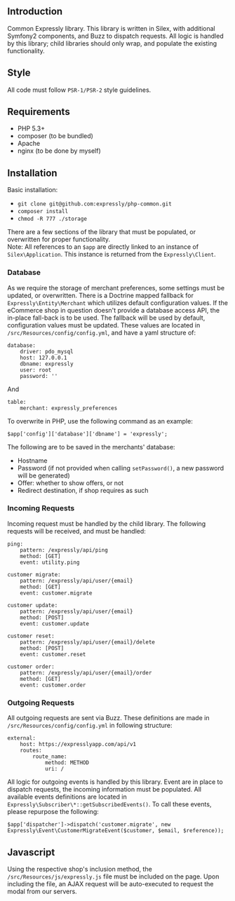 ## Introduction
Common Expressly library. This library is written in Silex, with additional Symfony2 components, and Buzz to dispatch requests. All logic is handled by this library; child libraries should only wrap, and populate the existing functionality.

## Style
All code must follow `PSR-1/PSR-2` style guidelines.

## Requirements
- PHP 5.3+
- composer (to be bundled)
- Apache
- nginx (to be done by myself)

## Installation
Basic installation:

- `git clone git@github.com:expressly/php-common.git`
- `composer install`
- `chmod -R 777 ./storage`

There are a few sections of the library that must be populated, or overwritten for proper functionality.  
Note: All references to an `$app` are directly linked to an instance of `Silex\Application`. This instance is returned from the `Expressly\Client`.

### Database
As we require the storage of merchant preferences, some settings must be updated, or overwritten.
There is a Doctrine mapped fallback for `Expressly\Entity\Merchant` which utilizes default configuration values. If the eCommerce shop in question doesn't provide a database access API, the in-place fall-back is to be used.
The fallback will be used by default, configuration values must be updated. These values are located in `/src/Resources/config/config.yml`, and have a yaml structure of:

    database:
        driver: pdo_mysql
        host: 127.0.0.1
        dbname: expressly
        user: root
        password: ''
        
And

    table:
        merchant: expressly_preferences
        
To overwrite in PHP, use the following command as an example:
    
    $app['config']['database']['dbname'] = 'expressly';
    
The following are to be saved in the merchants' database:
- Hostname
- Password (if not provided when calling `setPassword()`, a new password will be generated)
- Offer: whether to show offers, or not
- Redirect destination, if shop requires as such    

### Incoming Requests
Incoming request must be handled by the child library. The following requests will be received, and must be handled:

    ping:
        pattern: /expressly/api/ping
        method: [GET]
        event: utility.ping
    
    customer migrate:
        pattern: /expressly/api/user/{email}
        method: [GET]
        event: customer.migrate
    
    customer update:
        pattern: /expressly/api/user/{email}
        method: [POST]
        event: customer.update
    
    customer reset:
        pattern: /expressly/api/user/{email}/delete
        method: [POST]
        event: customer.reset
    
    customer order:
        pattern: /expressly/api/user/{email}/order
        method: [GET]
        event: customer.order


### Outgoing Requests
All outgoing requests are sent via Buzz. These definitions are made in `/src/Resources/config/config.yml` in following structure:

    external:
        host: https://expresslyapp.com/api/v1
        routes:
            route_name:
                method: METHOD
                uri: /

All logic for outgoing events is handled by this library. Event are in place to dispatch requests, the incoming information must be populated. All available events definitions are located in `Expressly\Subscriber\*::getSubscribedEvents()`. To call these events, please repurpose the following:

    $app['dispatcher']->dispatch('customer.migrate', new Expressly\Event\CustomerMigrateEvent($customer, $email, $reference));
    
## Javascript
Using the respective shop's inclusion method, the `/src/Resources/js/expressly.js` file must be included on the page. Upon including the file, an AJAX request will be auto-executed to request the modal from our servers.
